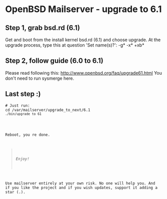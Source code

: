 # OpenBSD Mailserver - upgrade to 6.1

## Step 1, grab bsd.rd (6.1)
Get and boot from the install kernel bsd.rd (6.1) and choose upgrade.
At the upgrade process, type this at question 'Set name(s)?': -g* -x* +xb*

## Step 2, follow guide (6.0 to 6.1)
Please read following this: http://www.openbsd.org/faq/upgrade61.html
You don't need to run sysmerge here.

## Last step :)

<pre>
<code># Just run:</code>
<code>cd /var/mailserver/upgrade_to_next/6.1
<code>./bin/upgrade_to_61</code>
</pre>

Reboot, you re done.

>*Enjoy!*

Use mailserver entirely at your own risk. No one will help you.
And if you like the project and if you wish updates, support it adding a star (.).
